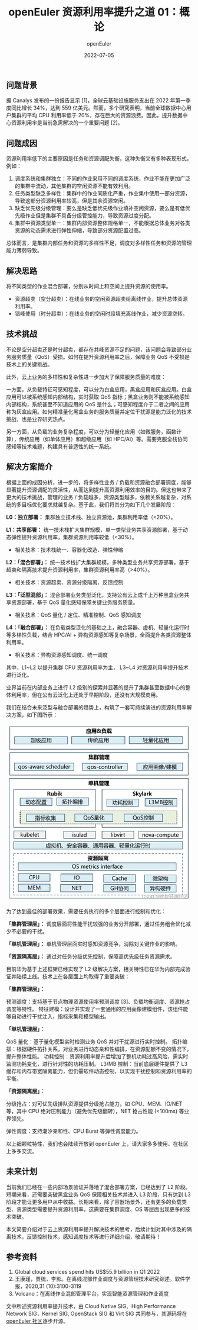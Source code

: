 ﻿---
title: openEuler 资源利用率提升之道 01：概论
date: 2022-07-05
tags:
    - 资源利用率
archives: 2022-07
author: openEuler
summary: 多个研究表明，当前全球数据中心用户集群的平均 CPU 利用率低于 20%，存在巨大的资源浪费。因此，提升数据中心资源利用率是当前急需解决的一个重要问题。
---


## 问题背景

据 Canalys 发布的一份报告显示 [1]，全球云基础设施服务支出在 2022 年第一季度同比增长 34%，达到 559 亿美元。然而，多个研究表明，当前全球数据中心用户集群的平均 CPU 利用率低于 20%，存在巨大的资源浪费。因此，提升数据中心资源利用率是当前急需解决的一个重要问题 [2]。

## 问题成因

资源利用率低下的主要原因是任务和资源调配失衡，这种失衡又有多种表现形式，例如：

 1. 调度系统和集群独立：不同的作业采用不同的调度系统，作业不能在更加广泛的集群中流动，其他集群的空闲资源不能有效利用。
 2. 任务类型缺乏多样性：集群中的作业同质化严重，作业集中使用一部分资源，导致这部分资源利用率较高，但是其余资源空闲。
 3. 缺乏优先级分级管理：要么是缺乏低优先级作业填补空闲资源，要么是有低优先级作业但是集群不具备分级管控能力，导致资源过度分配。
 4. 集群中资源类型单一：集群内部资源整体规格单一，不能根据总体业务对各类资源的动态需求进行弹性伸缩，导致部分资源配置过高。

总体而言，是集群内部任务和资源的多样性不足，调度对多样性任务和资源的管理能力薄弱导致。

## 解决思路

将不同类型的作业混合部署，分别从时间上和空间上提升资源的使用率。

 - 资源超卖（空分超卖）：在线业务的空闲资源超卖给离线作业，提升总体资源利用率。
 - 错峰使用（时分超卖）：在线业务的空闲时段填充离线作业，减少资源空转。

## 技术挑战

不论是空分超卖还是时分超卖，都存在共峰资源不足的问题，该问题会导致部分业务服务质量（QoS）受损。如何在提升资源利用率之后，保障业务 QoS 不受损是技术上的关键挑战。

此外，云上业务的多样性和复杂性进一步加大了保障服务质量的难度：

一方面，从负载特征可感知程度，可以分为白盒应用，黑盒应用和灰盒应用。白盒应用可以被系统感知内部结构，实时获取 QoS 指标；黑盒业务则不能被系统感知内部结构，系统甚至不知道应用的 QoS 是什么；可感知程度介于二者之间的应用称为灰盒应用。如何精准量化黑盒业务的服务质量并定位干扰源是能力泛化的技术挑战，也是业界研究热点。

另一方面，从负载的业务复杂程度，可以分为轻量化应用（如微服务，函数计算），传统应用（如单体应用）和超级应用（如 HPC/AI）等。需要克服全栈协同感知等技术难题，构建具有普适性的统一系统。

## 解决方案简介

根据上面的成因分析，进一步的，将多样性业务 / 负载和资源融合部署调度，能够显著提升资源调配的灵活性，从而达到提升高资源利用效率的目的。但这也带来了更大的技术挑战，管理的业务 / 负载越多，资源类型越多，依赖关系越复杂，对系统的多目标优化要求就越复杂。基于此，我们将其分为如下几个发展阶段：

**L0：独立部署：** 集群独立技术栈、独立资源池，集群利用率低（<20%）。

**L1：共享部署：** 统一技术栈扩大集群规模，单一类型业务共享资源部署，基于动态弹性提升资源利用率，集群资源利用率较低（<30%）。

 - 相关技术：技术栈统一、容器化改造、弹性伸缩

**L2：「混合部署」：** 统一技术栈扩大集群规模，多种类型业务共享资源部署，基于超卖和隔离技术提升资源利用率，集群资源利用率高（>40%）。

 - 相关技术：资源超卖、资源分级隔离、反馈控制

**L3：「泛型混部」：** 混合部署业务类型泛化，支持公有云上成千上万种黑盒业务共享资源部署，基于 QoS 量化感知保障关键业务服务质量。

- 相关技术：QoS 量化 / 定位、精准控制、QoS 感知调度

**L4：「融合部署」：** 在负载类型泛化的基础之上，融合容器、虚机、轻量化运行时等多样性负载，结合 HPC/AI + 异构资源感知等复杂场景，全面提升各类资源整体利用率。

 - 相关技术：异构资源感知调度、统一调度

其中，L1~L2 以提升集群 CPU 资源利用率为主，
L3~L4 对资源利用率提升技术进行泛化。


业界当前在内部业务上进行 L2 级别的探索并显著的提升了集群甚至数据中心的整体利用率，但在公有云泛化上还处于早期阶段，还没有大规模商用。

我们在结合未来泛型与融合部署的趋势上，构筑了一套可持续演进的资源利用率解决方案，如下图所示：

<img src="./z01.png">


为了达到最佳的部署效果，需要任务执行的多个层面进行控制和优化：

**「集群管理层」：** 调度层面将性能干扰较强的业务分开部署，通过任务组合优化减少不必要的干扰。

**「单机管理层」：** 单机管理层面实时感知资源竞争，消除对关键作业的影响。

**「资源隔离层」：** 通过对任务分级优先控制，保障高优先级任务资源需求。

目前华为基于上述框架已经实现了 L2 级解决方案，相关特性已在华为内部完成验证并陆续上线。技术上在各层面上均取得了重要突破：

**「集群管理层」：**

预测调度：支持基于节点物理资源使用率预测调度 [3]、负载均衡调度、资源抢占调度等特性。
特征建模：设计并实现了一套通用的应用画像建模组件，该组件能够自动进行干扰注入、指标采集和模型输出。

**「单机管理层」：**

QoS 量化：基于量化模型实时检测业务 QoS 并对干扰源进行实时控制。
拓扑编排：根据硬件拓扑关系，对业务进行动态亲和性编排，在资源配额不变的情况下，提升整体性能。
功耗控制：资源利用率提升后增加了整机功耗过高风险，需实时监测功耗变化，进行针对性的功耗压制。
L3/MB 控制：当前底层硬件提供了 L3 缓存和内存带宽隔离能力，但仍需软件动态控制，以实现干扰控制和资源利用率的平衡。

**「资源隔离层」：**

分级抢占：对可优先级排队资源提供分级抢占能力，如 CPU、MEM、IO/NET 等，其中 CPU 绝对压制能力（避免优先级翻转），NET 抢占性能 (<100ms) 等业界领先。

弹性调度：支持潮汐亲和性、CPU Burst 等弹性调度能力。

以上细颗粒特性，我们也会陆续开放到 openEuler 上，请大家多多使用、在社区上多多交流。

## 未来计划

当前我们已经在一些内部场景验证并落地了混合部署方案，已经达到了 L2 阶段。短期来看，还需要突破黑盒业务 QoS 保障相关技术并进入 L3 阶段，只有达到 L3 阶段才能让更多用户从中收益。长期来看，除了容器场景外，还有更多的负载类型、资源类型需要提升资源利用率，这需要在集群调度、OS 等层面出现更多的技术突破。

本文简要介绍对于云上资源利用率提升解决技术的思考，后续计划对其中涉及的隔离技术，反馈控制技术，感知调度技术等进行详细介绍，敬请期待！

## 参考资料

 1. Global cloud services spend hits US$55.9 billion in Q1 2022
 2. 王康瑾，贾统，李影。在离线混部作业调度与资源管理技术研究综述。软件学报，2020,31 (10):3100-3119
 3. Volcano：在离线作业混部管理平台，实现智能资源管理和作业调度

文中所述资源利用率提升技术，由 Cloud Native SIG、High Performance Network SIG，Kernel SIG, OpenStack SIG 和 Virt SIG 共同参与，其源码将在 [openEuler 社区](https://gitee.com/openeuler)逐步开源。
